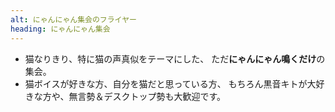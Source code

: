 ```yaml
---
alt: にゃんにゃん集会のフライヤー
heading: にゃんにゃん集会
---
```


<!-- markdownlint-disable MD041 -->

- 猫なりきり、特に猫の声真似をテーマにした、
  ただ**にゃんにゃん鳴くだけ**の集会。
- 猫ボイスが好きな方、自分を猫だと思っている方、
  もちろん黒音キトが大好きな方や、無言勢＆デスクトップ勢も大歓迎です。
